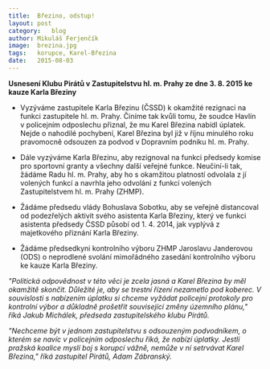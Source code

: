 ```yaml
---
title:	Březino, odstup!
layout:	post
category:	blog
author:	Mikuláš Ferjenčík
image:	brezina.jpg
tags:	korupce, Karel-Březina
date:	2015-08-03
---
```


**Usnesení Klubu Pirátů v Zastupitelstvu hl. m. Prahy ze dne 3. 8. 2015 ke kauze Karla Březiny**

* Vyzýváme zastupitele Karla Březinu (ČSSD) k okamžité rezignaci na funkci zastupitele hl. m. Prahy. Činíme tak kvůli tomu, že soudce Havlín v policejním odposlechu přiznal, že mu Karel Březina nabídl úplatek. Nejde o nahodilé pochybení, Karel Březina byl již v říjnu minulého roku pravomocně odsouzen za podvod v Dopravním podniku hl. m. Prahy. 

* Dále vyzýváme Karla Březinu, aby rezignoval na funkci předsedy komise pro sportovní granty a všechny další veřejné funkce. Neučiní-li tak, žádáme Radu hl. m. Prahy, aby ho s okamžitou platností odvolala z jí volených funkcí a navrhla jeho odvolání z funkcí volených Zastupitelstvem hl. m. Prahy (ZHMP).

* Žádáme předsedu vlády Bohuslava Sobotku, aby se veřejně distancoval od podezřelých aktivit svého asistenta Karla Březiny, který ve funkci asistenta předsedy ČSSD působí od 1. 4. 2014, jak vyplývá z majetkového přiznání Karla Březiny. 

* Žádáme předsedkyni kontrolního výboru ZHMP Jaroslavu Janderovou (ODS) o neprodlené svolání mimořádného zasedání kontrolního výboru ke kauze Karla Březiny.

*"Politická odpovědnost v této věci je zcela jasná a Karel Březina by měl okamžitě skončit. Důležité je, aby se trestní řízení nezametlo pod koberec. V souvislosti s nabízením úplatku si chceme vyžádat policejní protokoly pro kontrolní výbor a důkladně prošetřit související změny územního plánu," říká Jakub Michálek, předseda zastupitelského klubu Pirátů.*

*"Nechceme být v jednom zastupitelstvu s odsouzeným podvodníkem, o kterém se navíc v policejním odposlechu říká, že nabízí úplatky. Jestli pražská koalice myslí boj s korupcí vážně, nemůže v ní setrvávat Karel Březina," říká zastupitel Pirátů, Adam Zábranský.*


